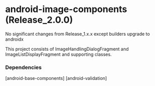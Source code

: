 # android-image-components (Release_2.0.0)

No significant changes from Release_1.x.x except builders upgrade to androidx


This project consists of ImageHandlingDialogFragment and ImageListDisplayFragment and supporting classes.


### Dependencies

[android-base-components]
[android-validation]
